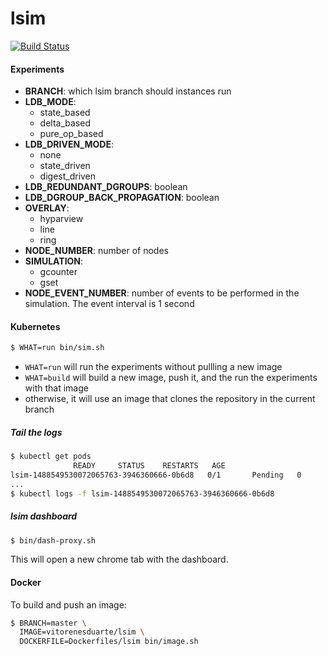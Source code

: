 # lsim

[![Build Status](https://travis-ci.org/vitorenesduarte/lsim.svg?branch=master)](https://travis-ci.org/vitorenesduarte/lsim/)


#### Experiments

- __BRANCH__: which lsim branch should instances run
- __LDB_MODE__:
  - state_based
  - delta_based
  - pure_op_based
- __LDB_DRIVEN_MODE__:
  - none
  - state_driven
  - digest_driven
- __LDB_REDUNDANT_DGROUPS__: boolean
- __LDB_DGROUP_BACK_PROPAGATION__: boolean
- __OVERLAY__:
  - hyparview
  - line
  - ring
- __NODE_NUMBER__: number of nodes
- __SIMULATION__:
  - gcounter
  - gset
- __NODE_EVENT_NUMBER__: number of events to be performed in
the simulation. The event interval is 1 second


#### Kubernetes

```bash
$ WHAT=run bin/sim.sh
```

- `WHAT=run` will run the experiments without pullling a new image
- `WHAT=build` will build a new image, push it, and the run the experiments with that image
- otherwise, it will use an image that clones the repository in the current branch


##### Tail the logs

```bash
$ kubectl get pods
              READY     STATUS    RESTARTS   AGE
lsim-1488549530072065763-3946360666-0b6d8   0/1       Pending   0
...
$ kubectl logs -f lsim-1488549530072065763-3946360666-0b6d8
```


##### lsim dashboard
```bash
$ bin/dash-proxy.sh
```

This will open a new chrome tab with the dashboard.


#### Docker
To build and push an image:

```bash
$ BRANCH=master \
  IMAGE=vitorenesduarte/lsim \
  DOCKERFILE=Dockerfiles/lsim bin/image.sh
```
